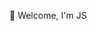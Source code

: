 👋 Welcome, I'm JS

<!---
- 👀 I’m interested in ...
- 🌱 I’m currently learning ...
- 💞️ I’m looking to collaborate on ...
- 📫 How to reach me ...
jsble/jsble is a ✨ special ✨ repository because its `README.md` (this file) appears on your GitHub profile.
You can click the Preview link to take a look at your changes.
--->
